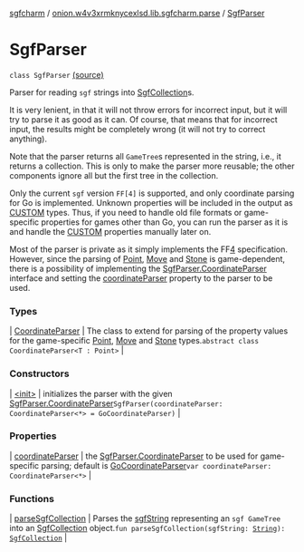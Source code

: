 [sgfcharm](../../index.md) / [onion.w4v3xrmknycexlsd.lib.sgfcharm.parse](../index.md) / [SgfParser](./index.md)

# SgfParser

`class SgfParser` [(source)](https://github.com/w4v3/sgfcharm/tree/master/sgfcharm/src/main/java/onion/w4v3xrmknycexlsd/lib/sgfcharm/parse/SgfParser.kt#L59)

Parser for reading `sgf` strings into [SgfCollection](../-sgf-collection.md)s.

It is very lenient, in that it will not throw errors for incorrect input, but it will try to
parse it as good as it can. Of course, that means that for incorrect input, the results might be
completely wrong (it will not try to correct anything).

Note that the parser returns all `GameTree`s represented in the string, i.e., it returns a
collection. This is only to make the parser more reusable; the other components ignore all but the
first tree in the collection.

Only the current `sgf` version `FF[4]` is supported, and only coordinate parsing for Go
is implemented. Unknown properties will be included in the output as [CUSTOM](../-sgf-property/-c-u-s-t-o-m/index.md) types.
Thus, if you need to handle old file formats or game-specific properties for games other than Go,
you can run the parser as it is and handle the [CUSTOM](../-sgf-property/-c-u-s-t-o-m/index.md) properties manually later on.

Most of the parser is private as it simply implements the FF[4](#) specification. However, since
the parsing of [Point](../-sgf-type/-point/index.md), [Move](../-sgf-type/-move/index.md) and [Stone](../-sgf-type/-stone/index.md) is game-dependent, there is
a possibility of implementing the [SgfParser.CoordinateParser](-coordinate-parser/index.md) interface and setting the
[coordinateParser](coordinate-parser.md) property to the parser to be used.

### Types

| [CoordinateParser](-coordinate-parser/index.md) | The class to extend for parsing of the property values for the game-specific [Point](../-sgf-type/-point/index.md), [Move](../-sgf-type/-move/index.md) and [Stone](../-sgf-type/-stone/index.md) types.`abstract class CoordinateParser<T : Point>` |

### Constructors

| [&lt;init&gt;](-init-.md) | initializes the parser with the given [SgfParser.CoordinateParser](-coordinate-parser/index.md)`SgfParser(coordinateParser: CoordinateParser<*> = GoCoordinateParser)` |

### Properties

| [coordinateParser](coordinate-parser.md) | the [SgfParser.CoordinateParser](-coordinate-parser/index.md) to be used for game-specific parsing; default is [GoCoordinateParser](../-go-coordinate-parser/index.md)`var coordinateParser: CoordinateParser<*>` |

### Functions

| [parseSgfCollection](parse-sgf-collection.md) | Parses the [sgfString](parse-sgf-collection.md#onion.w4v3xrmknycexlsd.lib.sgfcharm.parse.SgfParser$parseSgfCollection(kotlin.String)/sgfString) representing an `sgf GameTree` into an [SgfCollection](../-sgf-collection.md) object.`fun parseSgfCollection(sgfString: `[`String`](https://kotlinlang.org/api/latest/jvm/stdlib/kotlin/-string/index.html)`): `[`SgfCollection`](../-sgf-collection.md) |

